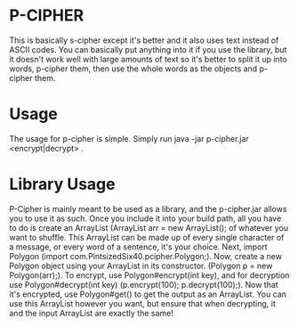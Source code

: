 # P-CIPHER
This is basically s-cipher except it's better and it also uses text instead of ASCII codes. You can basically put anything into it if you use the library, but it doesn't work well with large amounts of text so it's better to split it up into words, p-cipher them, then use the whole words as the objects and p-cipher them.

# Usage
The usage for p-cipher is simple. Simply run java -jar p-cipher.jar <encrypt|decrypt> <message>.

# Library Usage
P-Cipher is mainly meant to be used as a library, and the p-cipher.jar allows you to use it as such. Once you include it into your build path, all you have to do is create an ArrayList<String> (ArrayList<String> arr = new ArrayList<String>(); of whatever you want to shuffle. This ArrayList can be made up of every single character of a message, or every word of a sentence, it's your choice. Next, import Polygon (import com.PintsizedSix40.pcipher.Polygon;). Now, create a new Polygon object using your ArrayList in its constructor. (Polygon p = new Polygon(arr);). To encrypt, use Polygon#encrypt(int key), and for decryption use Polygon#decrypt(int key) (p.encrypt(100); p.decrypt(100);). Now that it's encrypted, use Polygon#get() to get the output as an ArrayList<String>. You can use this ArrayList however you want, but ensure that when decrypting, it and the input ArrayList are exactly the same!
